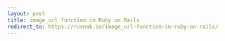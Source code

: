 ```yaml
---
layout: post
title: image_url function in Ruby on Rails
redirect_to: https://rusnak.io/image_url-function-in-ruby-on-rails/
---
```

